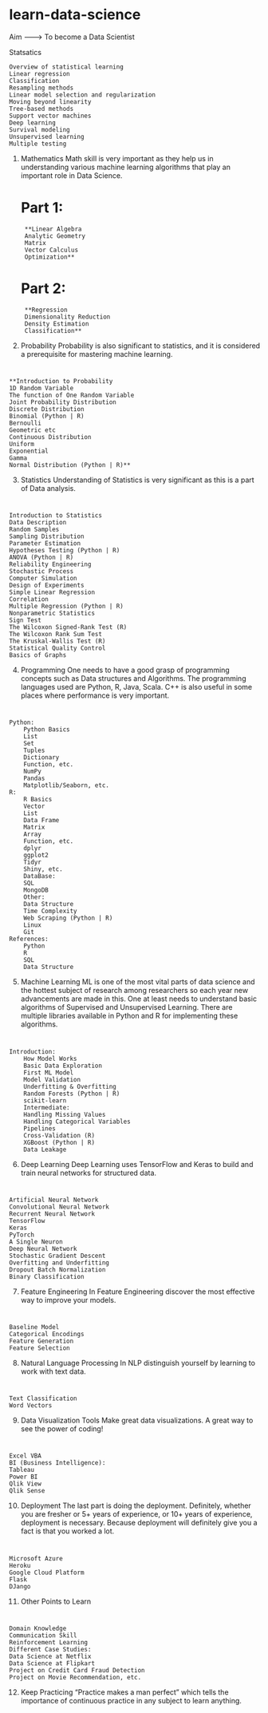 # learn-data-science


Aim  ---> To become a Data Scientist

Statsatics

	Overview of statistical learning
	Linear regression
	Classification
	Resampling methods
	Linear model selection and regularization
	Moving beyond linearity
	Tree-based methods
	Support vector machines
	Deep learning
	Survival modeling
	Unsupervised learning
	Multiple testing
	
	
	
	
1) Mathematics
Math skill is very important as they help us in understanding various machine learning algorithms that play an important role in Data Science.

	# Part 1:
		**Linear Algebra
		Analytic Geometry
		Matrix
		Vector Calculus
		Optimization**
	
	# Part 2:
		**Regression
		Dimensionality Reduction
		Density Estimation
		Classification**
2) Probability
Probability is also significant to statistics, and it is considered a prerequisite for mastering machine learning.
# 
	**Introduction to Probability
	1D Random Variable
	The function of One Random Variable
	Joint Probability Distribution
	Discrete Distribution
	Binomial (Python | R)
	Bernoulli
	Geometric etc
	Continuous Distribution
	Uniform
	Exponential
	Gamma
	Normal Distribution (Python | R)**
3) Statistics
Understanding of Statistics is very significant as this is a part of Data analysis. 
# 
	Introduction to Statistics
	Data Description
	Random Samples
	Sampling Distribution
	Parameter Estimation
	Hypotheses Testing (Python | R)
	ANOVA (Python | R)
	Reliability Engineering
	Stochastic Process
	Computer Simulation
	Design of Experiments
	Simple Linear Regression
	Correlation
	Multiple Regression (Python | R)
	Nonparametric Statistics
	Sign Test
	The Wilcoxon Signed-Rank Test (R)
	The Wilcoxon Rank Sum Test
	The Kruskal-Wallis Test (R)
	Statistical Quality Control
	Basics of Graphs
4) Programming
One needs to have a good grasp of programming concepts such as Data structures and Algorithms. The programming languages used are Python, R, Java, Scala. C++ is also useful in some places where performance is very important.
# 
	Python:
		Python Basics
		List
		Set
		Tuples
		Dictionary
		Function, etc.
		NumPy
		Pandas
		Matplotlib/Seaborn, etc.
	R:
		R Basics
		Vector
		List
		Data Frame
		Matrix
		Array
		Function, etc.
		dplyr
		ggplot2
		Tidyr
		Shiny, etc.
		DataBase:
		SQL
		MongoDB
		Other:
		Data Structure
		Time Complexity
		Web Scraping (Python | R)
		Linux
		Git
	References: 
		Python
		R
		SQL
		Data Structure
5) Machine Learning
ML is one of the most vital parts of data science and the hottest subject of research among researchers so each year new advancements are made in this. One at least needs to understand basic algorithms of Supervised and Unsupervised Learning. There are multiple libraries available in Python and R for implementing these algorithms.
# 
	Introduction:
		How Model Works
		Basic Data Exploration
		First ML Model
		Model Validation
		Underfitting & Overfitting
		Random Forests (Python | R)
		scikit-learn
		Intermediate:
		Handling Missing Values
		Handling Categorical Variables
		Pipelines
		Cross-Validation (R)
		XGBoost (Python | R)
		Data Leakage

6) Deep Learning
Deep Learning uses TensorFlow and Keras to build and train neural networks for structured data.
# 
	Artificial Neural Network
	Convolutional Neural Network
	Recurrent Neural Network
	TensorFlow
	Keras
	PyTorch
	A Single Neuron
	Deep Neural Network
	Stochastic Gradient Descent
	Overfitting and Underfitting
	Dropout Batch Normalization
	Binary Classification

7) Feature Engineering
In Feature Engineering discover the most effective way to improve your models.
# 
	Baseline Model
	Categorical Encodings
	Feature Generation
	Feature Selection
	
8) Natural Language Processing
In NLP distinguish yourself by learning to work with text data.
# 
	Text Classification
	Word Vectors
	
9) Data Visualization Tools
Make great data visualizations. A great way to see the power of coding!
# 
	Excel VBA
	BI (Business Intelligence):
	Tableau
	Power BI
	Qlik View
	Qlik Sense

10) Deployment
The last part is doing the deployment. Definitely, whether you are fresher or 5+ years of experience, or 10+ years of experience, deployment is necessary. Because deployment will definitely give you a fact is that you worked a lot.  
# 
	Microsoft Azure
	Heroku
	Google Cloud Platform
	Flask
	DJango
	
11) Other Points to Learn
# 
	Domain Knowledge
	Communication Skill
	Reinforcement Learning
	Different Case Studies:
	Data Science at Netflix
	Data Science at Flipkart
	Project on Credit Card Fraud Detection
	Project on Movie Recommendation, etc.
	
12) Keep Practicing
“Practice makes a man perfect” which tells the importance of continuous practice in any subject to learn anything. 
